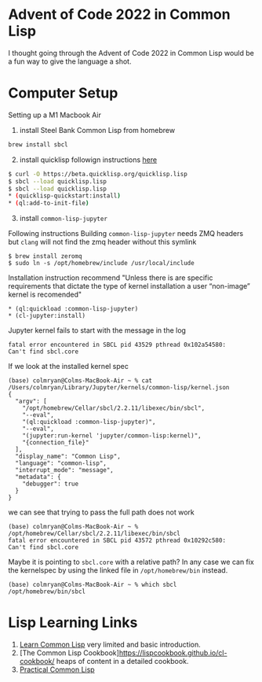 # Advent of Code 2022 in Common Lisp

I thought going through the Advent of Code 2022 in Common Lisp would be a fun way to give the language a shot. 

# Computer Setup

Setting up a M1 Macbook Air

1. install Steel Bank Common Lisp from homebrew
```bash
brew install sbcl
```
2. install quicklisp followign instructions [here](https://www.quicklisp.org/beta/)

```bash
$ curl -O https://beta.quicklisp.org/quicklisp.lisp
$ sbcl --load quicklisp.lisp
$ sbcl --load quicklisp.lisp
* (quicklisp-quickstart:install)
* (ql:add-to-init-file)

```

3. install `common-lisp-jupyter`

Following instructions 
Building `common-lisp-jupyter` needs ZMQ headers but `clang` will not find the zmq header without this symlink
```
$ brew install zeromq
$ sudo ln -s /opt/homebrew/include /usr/local/include
```

Installation instruction recommend "Unless there is are specific requirements that dictate the type of kernel installation a user “non-image” kernel is recomended"

```
* (ql:quickload :common-lisp-jupyter)
* (cl-jupyter:install)
```

Jupyter kernel fails to start with the message in the log

```
fatal error encountered in SBCL pid 43529 pthread 0x102a54580:
Can't find sbcl.core
```

If we look at the installed kernel spec

```
(base) colmryan@Colms-MacBook-Air ~ % cat /Users/colmryan/Library/Jupyter/kernels/common-lisp/kernel.json
{
  "argv": [
    "/opt/homebrew/Cellar/sbcl/2.2.11/libexec/bin/sbcl",
    "--eval",
    "(ql:quickload :common-lisp-jupyter)",
    "--eval",
    "(jupyter:run-kernel 'jupyter/common-lisp:kernel)",
    "{connection_file}"
  ],
  "display_name": "Common Lisp",
  "language": "common-lisp",
  "interrupt_mode": "message",
  "metadata": {
    "debugger": true
  }
}          
```

we can see that trying to pass the full path does not work

```
(base) colmryan@Colms-MacBook-Air ~ % /opt/homebrew/Cellar/sbcl/2.2.11/libexec/bin/sbcl
fatal error encountered in SBCL pid 43572 pthread 0x10292c580:
Can't find sbcl.core
```

Maybe it is pointing to `sbcl.core` with a relative path? In any case we can fix the kernelspec by using the linked file in `/opt/homebrew/bin` instead.

```
(base) colmryan@Colms-MacBook-Air ~ % which sbcl
/opt/homebrew/bin/sbcl
```

# Lisp Learning Links
1. [Learn Common Lisp](https://lisp-lang.org/learn/) very limited and basic introduction. 
2. [The Common Lisp Cookbook]https://lispcookbook.github.io/cl-cookbook/ heaps of content in a detailed cookbook. 
3. [Practical Common Lisp](https://gigamonkeys.com/book/)